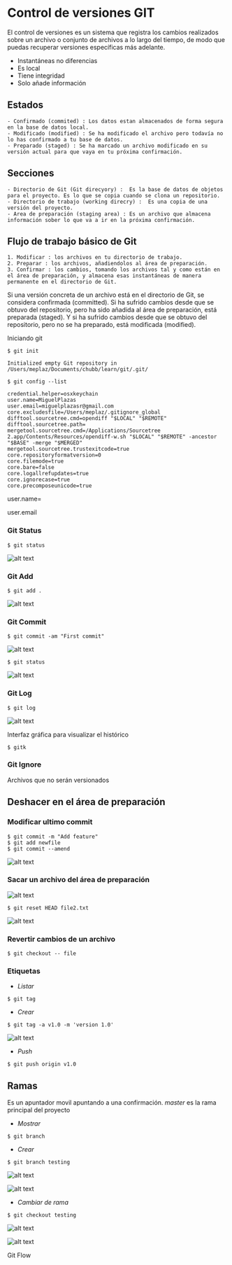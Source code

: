 
Control de versiones GIT
========================

El control de versiones es un sistema que registra los cambios realizados sobre un archivo o conjunto de archivos a lo largo del tiempo, de modo que puedas recuperar versiones específicas más adelante.


- Instantáneas no diferencias
- Es local
- Tiene integridad
- Solo añade información

Estados
-------

	- Confirmado (commited) : Los datos estan almacenados de forma segura en la base de datos local.
	- Modificado (modified) : Se ha modificado el archivo pero todavía no lo has confirmado a tu base de datos. 
	- Preparado (staged) : Se ha marcado un archivo modificado en su versión actual para que vaya en tu próxima confirmación.


Secciones
---------
	- Directorio de Git (Git direcyory) :  Es la base de datos de objetos para el proyecto. Es lo que se copia cuando se clona un repositorio.
	- Directorio de trabajo (working direcry) :  Es una copia de una versión del proyecto.
	- Area de preparación (staging area) : Es un archivo que almacena información sober lo que va a ir en la próxima confirmación.

Flujo de trabajo básico de Git
------------------------------
	1. Modificar : los archivos en tu directorio de trabajo.
	2. Preparar : los archivos, añadiendolos al área de preparación.
	3. Confirmar : los cambios, tomando los archivos tal y como están en el área de preparación, y almacena esas instantáneas de manera permanente en el directorio de Git.

Si una versión concreta de un archivo está en el directorio de Git, se considera confirmada (committed). Si ha sufrido cambios desde que se obtuvo del repositorio, pero ha sido añadida al área de preparación, está preparada (staged). Y si ha sufrido cambios desde que se obtuvo del repositorio, pero no se ha preparado, está modificada (modified). 


Iniciando git

```shell
$ git init

Initialized empty Git repository in /Users/meplaz/Documents/chubb/learn/git/.git/
```

```shell
$ git config --list

credential.helper=osxkeychain                                                                      
user.name=MiguelPlazas                                                                             
user.email=miguelplazasr@gmail.com                                                                 
core.excludesfile=/Users/meplaz/.gitignore_global                                                  
difftool.sourcetree.cmd=opendiff "$LOCAL" "$REMOTE"                                                
difftool.sourcetree.path=                                                                          
mergetool.sourcetree.cmd=/Applications/Sourcetree 2.app/Contents/Resources/opendiff-w.sh "$LOCAL" "$REMOTE" -ancestor "$BASE" -merge "$MERGED"
mergetool.sourcetree.trustexitcode=true                                                            
core.repositoryformatversion=0                                                                     
core.filemode=true                                                                                 
core.bare=false                                                                                    
core.logallrefupdates=true                                                                         
core.ignorecase=true                                                                               
core.precomposeunicode=true 
```

user.name=

user.email

### Git Status 

```shell
$ git status
```

![alt text](./img/git_status.png "Git status")

### Git Add 
```shell
$ git add .
```
![alt text](./img/staged.png "Git staged")

### Git Commit 

```shell
$ git commit -am "First commit"
```
![alt text](./img/git_commit.png "Git commit")

```shell
$ git status
```
![alt text](./img/git_commit_status.png "Git commit status")

### Git Log

```shell
$ git log
```
![alt text](./img/git_log.png "Git log")

Interfaz gráfica para visualizar el histórico

```shell
$ gitk
```

### Git Ignore

Archivos que no serán versionados


Deshacer en el área de preparación
----------------------------------

### Modificar ultimo commit

```sell
$ git commit -m "Add feature"
$ git add newfile
$ git commit --amend
```

![alt text](./img/git_amend.png "Git amend")


### Sacar un archivo del área de preparación

![alt text](./img/git_reset_add.png "Git reset add .")


```shell
$ git reset HEAD file2.txt
```

![alt text](./img/git_reset_head.png "Git reset HEAD")

### Revertir cambios de un archivo

```shell
$ git checkout -- file 
```

### Etiquetas

+ _Listar_

```shell
$ git tag
```

+ _Crear_
```shell
$ git tag -a v1.0 -m 'version 1.0'
```

![alt text](./img/git_tag.png "Git tag")

+ _Push_

```shell
$ git push origin v1.0
```

Ramas
-----

Es un apuntador movil apuntando a una confirmación. 
_master_ es la rama principal del proyecto

* _Mostrar_ 

```shell
$ git branch
```

* _Crear_

```shell
$ git branch testing
```
![alt text](./img/git_branch.png "Git branch")


![alt text](https://git-scm.com/figures/18333fig0305-tn.png "http://git-scm.com")


* _Cambiar de rama_

```shell
$ git checkout testing
```
![alt text](./img/git_checkout.png "Git checkout")

![alt text](https://git-scm.com/figures/18333fig0306-tn.png "http://git-scm.com")

Git Flow
